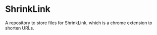 # ShrinkLink
A repository to store files for ShrinkLink, which is a chrome extension to shorten URLs.
